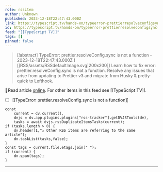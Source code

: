 ```yaml
---
role: rssitem
author: Unknown
published: 2023-12-18T22:47:43.000Z
link: https://typescript.tv/hands-on/typeerror-prettierresolveconfigsync-is-not-a-function/
id: https://typescript.tv/hands-on/typeerror-prettierresolveconfigsync-is-not-a-function/
feed: "[[TypeScript TV]]"
tags: []
pinned: false
---
```


> [!abstract] TypeError: prettier.resolveConfig.sync is not a function - 2023-12-18T22:47:43.000Z
> <span class="rss-image">![[RSS/assets/RSSdefaultImage.svg|200x200]]</span> Learn how to fix error: prettier.resolveConfig.sync is not a function. Resolve any issues that arise from updating to Prettier v3 and migrate from Husky & pretty-quick to Lefthook.

🔗Read article [online](https://typescript.tv/hands-on/typeerror-prettierresolveconfigsync-is-not-a-function/). For other items in this feed see [[TypeScript TV]].

- [ ] [[TypeError꞉ prettier․resolveConfig․sync is not a function]]

~~~dataviewjs
const
    current = dv.current(),
	dvjs = dv.app.plugins.plugins["rss-tracker"].getDVJSTools(dv),
	tasks = await dvjs.rssDuplicateItemsTasks(current);
if (tasks.length > 0) {
	dv.header(1,"⚠ Other RSS items are referring to the same article");
    dv.taskList(tasks,false);
}
const tags = current.file.etags.join(" ");
if (current) {
	dv.span(tags);
}
~~~

- - -
